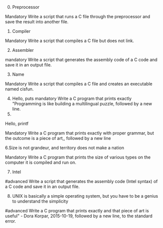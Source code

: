0. Preprocessor

Mandatory
Write a script that runs a C file through the preprocessor and save the result into another file.

1. Compiler

Mandatory
Write a script that compiles a C file but does not link.

2. Assembler

mandatory
Write a script that generates the assembly code of a C code and save it in an output file.

3. Name

Mandatory
Write a script that compiles a C file and creates an executable named cisfun.

4. Hello, puts
mandatory
Write a C program that prints exactly "Programming is like building a multilingual puzzle, followed by a new line.
5.
Hello, printf

Mandatory
Write a C program that prints exactly with proper grammar, but the outcome is a piece of art,, followed by a new line

6.Size is not grandeur, and territory does not make a nation

Mandatory
Write a C program that prints the size of various types on the computer it is compiled and run on.

7. Intel

#advanced
Write a script that generates the assembly code (Intel syntax) of a C code and save it in an output file.

8. UNIX is basically a simple operating system, but you have to be a genius to understand the simplicity

#advanced
Write a C program that prints exactly and that piece of art is useful" - Dora Korpar, 2015-10-19, followed by a new line, to the standard error.
